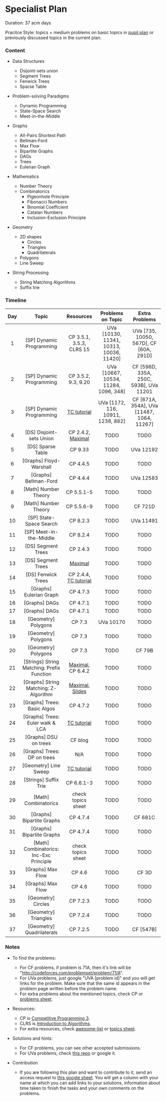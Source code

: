 # Specialist Plan

Duration: 37 acm days

Pracitce Style: topics + medium problems on basic topics in [pupil plan](https://github.com/AhmadElsagheer/Competitive-programming-library/blob/master/curriculum/pupil-plan.md) or previously discussed topics in the current plan.

### Content

- Data Structures
    - Dsijoint-sets union
    - Segment Trees
    - Fenwick Trees
    - Sparse Table
    
- Problem-solving Paradigms
    - Dynamic Programming
    - State-Space Search
    - Meet-in-the-Middle
    
- Graphs
    - All-Pairs Shortest Path
    - Bellman-Ford
    - Max Flow
    - Bipartite Graphs
    - DAGs
    - Trees
    - Eulerian Graph

- Mathematics
    - Number Theory
    - Combinatorics
        - Pigeonhole Principle
        - Fibonacci Numbers
        - Binomial Coefficient
        - Catalan Numbers
        - Inclusion-Exclusion Principle
    
- Geometry
    - 2D shapes
        - Circles
        - Triangles
        - Quadrilaterals
    - Polygons
    - Line Sweep

- String Processing
    - String Matching Algorithms
    - Suffix trie
    
### Timeline

| Day           | Topic         | Resources  | Problems on Topic | Extra Problems |
| :-----------: |:-------------:| :---------:|:-----------------:|:--------------:|
| 1 | [SP] Dynamic Programming | CP 3.5.1, 3.5.3, CLRS 15 | UVa [10130, 11341, 10313, 10036, 11420] | UVa [735, 10050, 567D], CF [60A, 291D] |
| 2 | [SP] Dynamic Programming | CP 3.5.2, 9.3, 9.20 |  UVa [10667, 10534, 11284, 1096, 348] | CF [598D, 335A, 250C, 593B], UVa 11201 |
| 3 | [SP] Dynamic Programming | [TC tutorial](https://www.topcoder.com/community/data-science/data-science-tutorials/dynamic-programming-from-novice-to-advanced/) | UVa [1172, 116, 10911, 1238, 882] | CF [671A, 354A], UVa [11487, 1064, 11267] |
| 4 | [DS] Disjoint-sets Union | CP 2.4.2,	[Maximal](http://e-maxx.ru/algo/dsu) |  TODO | TODO |
| 5 | [DS] Sparse Table | CP 9.33 |  TODO | UVa 12192 |
| 6 | [Graphs] Floyd-Warshall | CP 4.4.5 |  TODO | TODO |
| 7 | [Graphs] Bellman-Ford | CP 4.4.4 |  TODO | UVa 12583 |
| 8 | [Math] Number Theory | CP 5.5.1-5 |  TODO | TODO |
| 9 | [Math] Number Theory | CP 5.5.6-9 |  TODO | CF 721D |
| 10 | [SP] State-Space Search | CP 8.2.3 |  TODO | UVa 11491 |
| 11 | [SP] Meet-in-the-Middle | CP 8.2.4 |  TODO | TODO |
| 12 | [DS] Segment Trees | CP 2.4.3 |  TODO | TODO |
| 13 | [DS] Segment Trees | [Maximal](http://e-maxx.ru/algo/segment_tree) |  TODO | TODO |
| 14 | [DS] Fenwick Trees | CP 2.4.4, [TC tutorial](https://www.topcoder.com/community/data-science/data-science-tutorials/binary-indexed-trees) |  TODO | TODO |
| 15 | [Graphs] Eulerian Graph | CP 4.7.3 |  TODO | TODO |
| 16 | [Graphs] DAGs | CP 4.7.1 |  TODO | TODO |
| 17 | [Graphs] DAGs | CP 4.7.1 |  TODO | TODO |
| 18 | [Geometry] Polygons | CP 7.3 |  UVa 10170 | TODO |
| 19 | [Geometry] Polygons | CP 7.3 |  TODO | TODO |
| 20 | [Geometry] Polygons | CP 7.3 |  TODO | CF 79B |
| 21 | [Strings] String Matching: Prefix Function | [Maximal](http://e-maxx.ru/algo/prefix_function), CP 6.4.2 |  TODO | TODO |
| 22 | [Graphs] String Matching: Z-Algorithm | [Maximal](http://e-maxx.ru/algo/z_function), [Slides](https://drive.google.com/file/d/0B5oUbKPT4g_ETDBERy11NDBxemc/view?usp=sharing) |  TODO | TODO |
| 23 | [Graphs] Trees: Basic Algos | CP 4.7.2 |  TODO | TODO |
| 24 | [Graphs] Trees: Euler walk & LCA | [TC tutorial](https://www.topcoder.com/community/data-science/data-science-tutorials/range-minimum-query-and-lowest-common-ancestor/) |  TODO | TODO |
| 25 | [Graphs] DSU on trees | CF blog |  TODO | TODO |
| 26 | [Graphs] Trees: DP on trees | N/A |  TODO | TODO |
| 27 | [Geometry] Line Sweep | [TC tutorial](https://www.topcoder.com/community/data-science/data-science-tutorials/line-sweep-algorithms/) |  TODO | TODO |
| 28 | [Strings] Suffix Trie | CP 6.6.1-3 |  TODO | TODO |
| 29 | [Math] Combinatorics| check topics sheet |  TODO | TODO |
| 30 | [Graphs] Bipartite Graphs | CP 4.7.4 |  TODO | CF 681C |
| 31 | [Graphs] Bipartite Graphs | CP 4.7.4 |  TODO | TODO |
| 32 | [Math] Combinatorics: Inc-Exc Principle | check topics sheet |  TODO | TODO |
| 33 | [Graphs] Max Flow | CP 4.6 |  TODO | CF 3D |
| 34 | [Graphs] Max Flow | CP 4.6 |  TODO | TODO |
| 35 | [Geometry] Circles | CP 7.2.3 |  TODO | TODO |
| 36 | [Geometry] Triangles | CP 7.2.4 |  TODO | TODO |
| 37 | [Geometry] Quadrilaterals | CP 7.2.5 | TODO | CF [547B] |

### Notes
- To find the problems:
    - For CF problems, if problem is 71A, then it's link will be "http://codeforces.com/problemset/problem/71/A".
    - For UVa problems, just google "UVA [problem id]" and you will get links for the problem. Make sure that the same id appears in the problem page written before the problem name.
    - For extra problems about the mentioned topics, check CP or [problems sheet](https://docs.google.com/spreadsheets/d/1blSbPr1pAFZSzlAi2IVdTeytz2yO7Ejx9SeQWOSxY0w).
    
- Resources:
    - CP is [Competitive Programming 3](https://cpbook.net/).
    - CLRS is [Introduction to Algorithms](https://mitpress.mit.edu/books/introduction-algorithms).
    - For extra resources, check [awesome-list](https://github.com/lnishan/awesome-competitive-programming) or [topics sheet](https://docs.google.com/spreadsheets/d/1tLEm58_2bQgM7qhATSjN0fGbdLLtaOCjUFnTGniHbjI).
    
- Solutions and hints:
    - For CF problems, you can see other accepted submissions.
    - For UVa problems, check [this repo](https://github.com/AhmadElsagheer/UVa-Solutions) or google it.
    
- Contribution
    - If you are following this plan and want to contribute to it, send an access request to [this google sheet](https://docs.google.com/spreadsheets/d/1wl-Sooml35n2xpXnsQ71yR0uBWpz3OEv1GybpGlH71Q/edit?usp=sharing). You will get a column with your name at which you can add links to your solutions, information about time taken to finish the tasks and your own comments on the problems.
    
